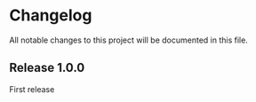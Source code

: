 # Changelog

All notable changes to this project will be documented in this file.

## Release 1.0.0

First release
